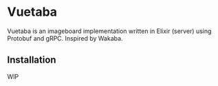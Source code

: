 # Vuetaba

Vuetaba is an imageboard implementation written in Elixir (server) using Protobuf and gRPC. Inspired by Wakaba.

## Installation

WIP